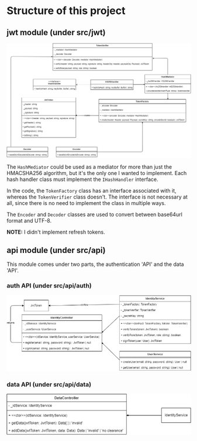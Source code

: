 # Structure of this project

## jwt module (under src/jwt)

![jwt module UML class diagram](doc/diagrams/jwt.drawio.png)

The `HashMediator` could be used as a mediator for more than just the HMACSHA256 algorithm, but it's
the only one I wanted to implement.
Each hash handler class must implement the `IHashHandler` interface.

In the code, the `TokenFactory` class has an interface associated with it, whereas the `TokenVerifier`
class doesn't. The interface is not necessary at all, since there is no need to implement the class
in multiple ways.

The `Encoder` and `Decoder` classes are used to convert between base64url format and UTF-8.

**NOTE:** I didn't implement refresh tokens.

## api module (under src/api)

This module comes under two parts, the authentication 'API' and the data 'API'.

### auth API (under src/api/auth)

![api.auth module UML class diagram](doc/diagrams/auth.drawio.png)

### data API (under src/api/data)

![api.data module UML class diagram](doc/diagrams/data.drawio.png)
